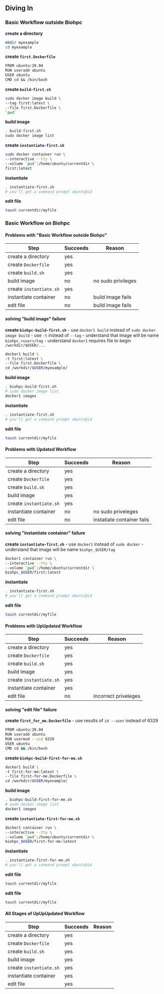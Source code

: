 ## Diving In ##

### Basic Workflow outside Biohpc ###

**create a directory**

```sh
mkdir myexample
cd myexample
```
	
**create `first.Dockerfile`**

```txt
FROM ubuntu:20.04
RUN useradd ubuntu
USER ubuntu
CMD cd && /bin/bash
```

**create `build-first.sh`**

```sh
sudo docker image build \
--tag first:latest \
--file first.Dockerfile \
`pwd`
```

**build image**

```sh
. build-first.sh
sudo docker image list
```
	
**create `instantiate-first.sh`**

```sh
sudo docker container run \
--interactive --tty \
--volume `pwd`:/home/ubuntu/currentdir \
first:latest
```

**instantiate**

```sh
. instantiate-first.sh
# you'll get a command prompt ubuntu@id
```

**edit file**

```sh
touch currentdir/myfile
```

### Basic Workflow on Biohpc ###

#### Problems with "Basic Workflow outside Biohpc" ####

| Step                    | Succeeds | Reason             |
|-------------------------|----------|--------------------|
| create a directory      | yes      |                    |
| create `Dockerfile`     | yes      |                    |
| create `build.sh`       | yes      |                    |
| build image             | no       | no sudo privileges |
| create `instantiate.sh` | yes      |                    |
| instantiate container   | no       | build image fails  |
| edit file               | no       | build image fails  |

#### solving "build image" failure ####

**create `biohpc-build-first.sh`**
	- use `docker1 build` instead of `sudo docker image build`
	- use `-t` instead of `--tag`
	- understand that image will be name `biohpc_<user>/tag`
	- understand `docker1` requires file to begin `/workdir/$USER/...`

```sh
docker1 build \
-t first:latest \
--file first.Dockerfile \
cd /workdir/$USER/myexample/
```

**build image**

```sh
. biohpc-build-first.sh
# sudo docker image list
docker1 images
```

**instantiate**

```sh
. instantiate-first.sh
# you'll get a command prompt ubuntu@id
```

**edit file**

```sh
touch currentdir/myfile
```

#### Problems with Updated Workflow ####

| Step                    | Succeeds | Reason                     |
|-------------------------|----------|----------------------------|
| create a directory      | yes      |                            |
| create `Dockerfile`     | yes      |                            |
| create `build.sh`       | yes      |                            |
| build image             | yes      |                            |
| create `instantiate.sh` | yes      |                            |
| instantiate container   | no       | no sudo priveleges         |
| edit file               | no       | instatiate container fails |

#### solving "instantiate container" failure ####

**create `instantiate-first.sh`**
	- use `docker1` instead of `sudo docker`
	- understand that image will be name `biohpc_$USER/tag`

```sh
docker1 container run \
--interactive --tty \
--volume `pwd`:/home/ubuntu/currentdir \
biohpc_$USER/first:latest
```
	
**instantiate**

```sh
. instantiate-first.sh
# you'll get a command prompt ubuntu@id
```

**edit file**

```sh
touch currentdir/myfile
```
	
#### Problems with UpUpdated Workflow ####

| Step                    | Succeeds | Reason               |
|-------------------------|----------|----------------------|
| create a directory      | yes      |                      |
| create `Dockerfile`     | yes      |                      |
| create `build.sh`       | yes      |                      |
| build image             | yes      |                      |
| create `instantiate.sh` | yes      |                      |
| instantiate container   | yes      |                      |
| edit file               | no       | incorrect priveleges |


#### solving "edit file" failure ####

**create `first_for_me.Dockerfile`**
	- use results of `id --user` instead of 6329

```sh
FROM ubuntu:20.04
RUN useradd ubuntu 
RUN usermod --uid 6329
USER ubuntu
CMD cd && /bin/bash
```

**create `biohpc-build-first-for-me.sh`**

```sh
docker1 build \
-t first-for-me:latest \
--file first-for-me.Dockerfile \
cd /workdir/$USER/myexample/
```

**build image**

```sh
. biohpc-build-first-for-me.sh
# sudo docker image list
docker1 images
```

**create `instantiate-first-for-me.sh`**

```sh
docker1 container run \
--interactive --tty \
--volume `pwd`:/home/ubuntu/currentdir \
biohpc_$USER/first-for-me:latest
```
	
**instantiate**

```sh
. instantiate-first-for-me.sh
# you'll get a command prompt ubuntu@id
```

**edit file**

```sh
touch currentdir/myfile
```

**edit file**

```sh
touch currentdir/myfile
```

#### All Stages of UpUpUpdated Workflow ####

| Step                    | Succeeds | Reason |
|-------------------------|----------|--------|
| create a directory      | yes      |        |
| create `Dockerfile`     | yes      |        |
| create `build.sh`       | yes      |        |
| build image             | yes      |        |
| create `instantiate.sh` | yes      |        |
| instantiate container   | yes      |        |
| edit file               | yes      |        |
